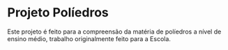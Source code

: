# Projeto Políedros

Este projeto é feito para a compreensão da matéria de políedros a nível de ensino médio, trabalho originalmente feito para a Escola.
